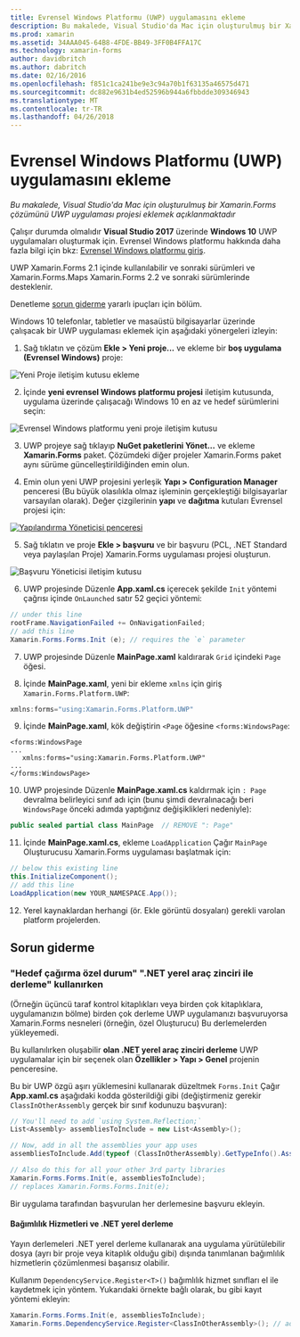 ```yaml
---
title: Evrensel Windows Platformu (UWP) uygulamasını ekleme
description: Bu makalede, Visual Studio'da Mac için oluşturulmuş bir Xamarin.Forms çözümünü UWP uygulaması projesi eklemek açıklanmaktadır
ms.prod: xamarin
ms.assetid: 34AAA045-64B8-4FDE-BB49-3FF0B4FFA17C
ms.technology: xamarin-forms
author: davidbritch
ms.author: dabritch
ms.date: 02/16/2016
ms.openlocfilehash: f851c1ca241be9e3c94a70b1f63135a46575d471
ms.sourcegitcommit: dc882e9631b4ed52596b944a6fbbdde309346943
ms.translationtype: MT
ms.contentlocale: tr-TR
ms.lasthandoff: 04/26/2018
---
```

# <a name="adding-a-universal-windows-platform-uwp-app"></a>Evrensel Windows Platformu (UWP) uygulamasını ekleme

_Bu makalede, Visual Studio'da Mac için oluşturulmuş bir Xamarin.Forms çözümünü UWP uygulaması projesi eklemek açıklanmaktadır_

Çalışır durumda olmalıdır **Visual Studio 2017** üzerinde **Windows 10** UWP uygulamaları oluşturmak için. Evrensel Windows platformu hakkında daha fazla bilgi için bkz: [Evrensel Windows platformu giriş](/windows/uwp/get-started/universal-application-platform-guide/).

UWP Xamarin.Forms 2.1 içinde kullanılabilir ve sonraki sürümleri ve Xamarin.Forms.Maps Xamarin.Forms 2.2 ve sonraki sürümlerinde desteklenir.

Denetleme <a href="#troubleshooting">sorun giderme</a> yararlı ipuçları için bölüm.

Windows 10 telefonlar, tabletler ve masaüstü bilgisayarlar üzerinde çalışacak bir UWP uygulaması eklemek için aşağıdaki yönergeleri izleyin:

 1. Sağ tıklatın ve çözüm **Ekle > Yeni proje...** ve ekleme bir **boş uygulama (Evrensel Windows)** proje:

  ![](universal-images/add-wu.png "Yeni Proje iletişim kutusu ekleme")

 2. İçinde **yeni evrensel Windows platformu projesi** iletişim kutusunda, uygulama üzerinde çalışacağı Windows 10 en az ve hedef sürümlerini seçin:

  ![](universal-images/target-version.png "Evrensel Windows platformu yeni proje iletişim kutusu")

 3. UWP projeye sağ tıklayıp **NuGet paketlerini Yönet...** ve ekleme **Xamarin.Forms** paket. Çözümdeki diğer projeler Xamarin.Forms paket aynı sürüme güncelleştirildiğinden emin olun.

 4. Emin olun yeni UWP projesini yerleşik **Yapı > Configuration Manager** penceresi (Bu büyük olasılıkla olmaz işleminin gerçekleştiği bilgisayarlar varsayılan olarak). Değer çizgilerinin **yapı** ve **dağıtma** kutuları Evrensel projesi için:

  [![](universal-images/configuration-sml.png "Yapılandırma Yöneticisi penceresi")](universal-images/configuration.png#lightbox "Yapılandırma Yöneticisi penceresi")

 5. Sağ tıklatın ve proje **Ekle > başvuru** ve bir başvuru (PCL, .NET Standard veya paylaşılan Proje) Xamarin.Forms uygulaması projesi oluşturun.

  ![](universal-images/addref-sml.png "Başvuru Yöneticisi iletişim kutusu")

 6. UWP projesinde Düzenle **App.xaml.cs** içerecek şekilde `Init` yöntemi çağrısı içinde `OnLaunched` satır 52 geçici yöntemi:

```csharp
// under this line
rootFrame.NavigationFailed += OnNavigationFailed;
// add this line
Xamarin.Forms.Forms.Init (e); // requires the `e` parameter
```

 7. UWP projesinde Düzenle **MainPage.xaml** kaldırarak `Grid` içindeki `Page` öğesi.

 8. İçinde **MainPage.xaml**, yeni bir ekleme `xmlns` için giriş `Xamarin.Forms.Platform.UWP`:

```csharp
xmlns:forms="using:Xamarin.Forms.Platform.UWP"
```

 9. İçinde **MainPage.xaml**, kök değiştirin `<Page` öğesine `<forms:WindowsPage`:

```xaml
<forms:WindowsPage
...
   xmlns:forms="using:Xamarin.Forms.Platform.UWP"
...
</forms:WindowsPage>
```

 10. UWP projesinde Düzenle **MainPage.xaml.cs** kaldırmak için `: Page` devralma belirleyici sınıf adı için (bunu şimdi devralınacağı beri `WindowsPage` önceki adımda yaptığınız değişiklikleri nedeniyle):

```csharp
public sealed partial class MainPage  // REMOVE ": Page"
```

 11. İçinde **MainPage.xaml.cs**, ekleme `LoadApplication` Çağır `MainPage` Oluşturucusu Xamarin.Forms uygulaması başlatmak için:

```csharp
// below this existing line
this.InitializeComponent();
// add this line
LoadApplication(new YOUR_NAMESPACE.App());
```

<!--
11 . Double-click **Package.appxmanifest** to set these capabilities
  that are often required:

  Capabilities set:

  * Internet (Client)
  * Location
-->

12. Yerel kaynaklardan herhangi (ör. Ekle görüntü dosyaları) gerekli varolan platform projelerden.

<a name="troubleshooting" />

## <a name="troubleshooting"></a>Sorun giderme

<a name="target-invocation-exception" />

### <a name="target-invocation-exception-when-using-compile-with-net-native-tool-chain"></a>"Hedef çağırma özel durum" ".NET yerel araç zinciri ile derleme" kullanırken

(Örneğin üçüncü taraf kontrol kitaplıkları veya birden çok kitaplıklara, uygulamanızın bölme) birden çok derleme UWP uygulamanızı başvuruyorsa Xamarin.Forms nesneleri (örneğin, özel Oluşturucu) Bu derlemelerden yükleyemedi.

Bu kullanılırken oluşabilir **olan .NET yerel araç zinciri derleme** UWP uygulamalar için bir seçenek olan **Özellikler > Yapı > Genel** projenin penceresine.

Bu bir UWP özgü aşırı yüklemesini kullanarak düzeltmek `Forms.Init` Çağır **App.xaml.cs** aşağıdaki kodda gösterildiği gibi (değiştirmeniz gerekir `ClassInOtherAssembly` gerçek bir sınıf kodunuzu başvuran):

```csharp
// You'll need to add `using System.Reflection;`
List<Assembly> assembliesToInclude = new List<Assembly>();

// Now, add in all the assemblies your app uses
assembliesToInclude.Add(typeof (ClassInOtherAssembly).GetTypeInfo().Assembly);

// Also do this for all your other 3rd party libraries
Xamarin.Forms.Forms.Init(e, assembliesToInclude);
// replaces Xamarin.Forms.Forms.Init(e);
```

Bir uygulama tarafından başvurulan her derlemesine başvuru ekleyin.

#### <a name="dependency-services-and-net-native-compilation"></a>Bağımlılık Hizmetleri ve .NET yerel derleme

Yayın derlemeleri .NET yerel derleme kullanarak ana uygulama yürütülebilir dosya (ayrı bir proje veya kitaplık olduğu gibi) dışında tanımlanan bağımlılık hizmetlerin çözümlenmesi başarısız olabilir.

Kullanım `DependencyService.Register<T>()` bağımlılık hizmet sınıfları el ile kaydetmek için yöntem. Yukarıdaki örnekte bağlı olarak, bu gibi kayıt yöntemi ekleyin:

```csharp
Xamarin.Forms.Forms.Init(e, assembliesToInclude);
Xamarin.Forms.DependencyService.Register<ClassInOtherAssembly>(); // add this
```
